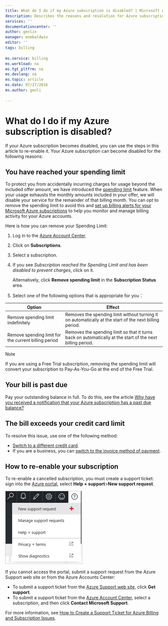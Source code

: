 ```yaml
---
title: What do I do if my Azure subscription is disabled? | Microsoft Azure
description: Describes the reasons and resolution for Azure subscription becomes disabled
services: ''
documentationcenter: ''
author: genlin
manager: msmbaldwin
editor: ''
tags: billing

ms.service: billing
ms.workload: na
ms.tgt_pltfrm: na
ms.devlang: na
ms.topic: article
ms.date: 07/27/2016
ms.author: genli

---
```

# What do I do if my Azure subscription is disabled?
If your Azure subscription becomes disabled, you can use the steps in this article to re-enable it. Your Azure subscription can become disabled for the following reasons:

## You have reached your spending limit
To protect you from accidentally incurring charges for usage beyond the included offer amount, we have introduced the [spending limit](https://azure.microsoft.com/pricing/spending-limits/) feature. When your usage exhausts the monthly amounts included in your offer, we will disable your service for the remainder of that billing month. You can opt to remove the spending limit to avoid this and [set up billing alerts for your Microsoft Azure subscriptions](billing-set-up-alerts.md) to help you monitor and manage billing activity for your Azure accounts.

Here is how you can remove your Spending Limit:

1. Log in to the [Azure Account Center](https://account.windowsazure.com/Home/Index).
2. Click on **Subscriptions**.
3. Select a subscription.
4. If you see *Subscription reached the Spending Limit and has been disabled to prevent charges*, click on it.
   
    Alternatively, click **Remove spending limit** in the **Subscription Status** area. 
5. Select one of the following options that is appropriate for you：

| Option | Effect |
| --- | --- |
| Remove spending limit indefinitely |Removes the spending limit without turning it on automatically at the start of the next billing period. |
| Remove spending limit for the current billing period |Removes the spending limit so that it turns back on automatically at the start of the next billing period. |

> [!NOTE]
> If you are using a Free Trial subscription, removing the spending limit will convert your subscription to Pay-As-You-Go at the end of the Free Trial.
> 
> 

## Your bill is past due
Pay your outstanding balance in full. To do this, see the article [Why have you received a notification that your Azure subscription has a past due balance?](billing-azure-subscription-past-due-balance.md#what-can-you-do-to-resolve-the-issue)

## The bill exceeds your credit card limit
To resolve this issue, use one of the following method:

* [Switch to a different credit card](billing-how-to-change-credit-card.md).
* If you are a business, you can [switch to the invoice method of payment](https://azure.microsoft.com/pricing/invoicing/).

## How to re-enable your subscription
To re-enable a cancelled subscription, you must create a support ticket: sign into the [Azure portal](https://portal.azure.com/), select **Help + support**>**New support request**.

![helpandsupportbutton](./media/billing-how-to-create-billing-support-ticket/helpandsupport.png)

If you cannot access the portal, submit a support request from the Azure Support web site or from the Azure Accounts Center:

* To submit a support ticket from the [Azure Support web site](https://azure.microsoft.com/support/options/), click **Get support**.
* To submit a support ticket from the [Azure Account Center](https://account.windowsazure.com/Subscriptions), select a subscription, and then click **Contact Microsoft Support**.

For more information, see [How to Create a Support Ticket for Azure Billing and Subscription Issues](billing-how-to-create-billing-support-ticket.md).

